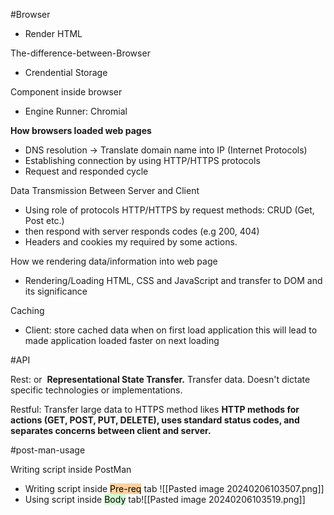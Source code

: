 #Browser
- Render HTML 

The-difference-between-Browser 
- Crendential Storage

Component inside browser
- Engine Runner: Chromial

**How browsers loaded web pages**
- DNS resolution -> Translate domain name into IP (Internet Protocols)
- Establishing connection by using HTTP/HTTPS protocols
- Request and responded cycle

Data Transmission Between Server and Client
- Using role of protocols HTTP/HTTPS by request methods: CRUD (Get, Post etc.)
- then respond with server responds codes (e.g 200, 404)
- Headers and cookies my required by some actions.

How we rendering data/information into web page
- Rendering/Loading HTML, CSS and JavaScript and transfer to DOM and its significance

Caching
- Client: store cached data when on first load application this will lead to made application loaded faster on next loading

#API 

Rest: or  **Representational State Transfer.** Transfer data. Doesn't dictate specific technologies or implementations.

Restful: Transfer large data to HTTPS method likes **HTTP methods for actions (GET, POST, PUT, DELETE), uses standard status codes, and separates concerns between client and server.**

#post-man-usage

Writing script inside PostMan
- Writing script inside <mark style="background: #FFB86CA6;">Pre-req</mark> tab ![[Pasted image 20240206103507.png]]
- Using script inside <mark style="background: #BBFABBA6;">Body</mark> tab![[Pasted image 20240206103519.png]]
